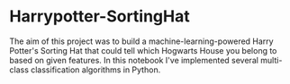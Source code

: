 # Harrypotter-SortingHat
The aim of this project was to build a machine-learning-powered Harry Potter's Sorting Hat that could tell which Hogwarts House you belong to based on given features. In this notebook I've implemented several multi-class classification algorithms in Python.
